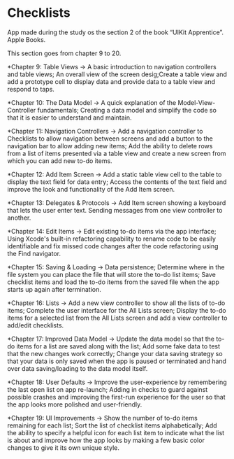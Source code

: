 # Checklists
App made during the study os the section 2 of the book “UIKit Apprentice”. Apple Books.
 
This section goes from chapter 9 to 20.

*Chapter 9: Table Views -> A basic introduction to navigation controllers and table views; An overall view of the screen desig;Create a table view and add a prototype cell to display data and provide data to a table view and respond to taps.

*Chapter 10: The Data Model -> A quick explanation of the Model-View-Controller fundamentals; Creating a data model and simplify the code so that it is easier to understand and maintain.

*Chapter 11: Navigation Controllers -> Add a navigation controller to Checklists to allow navigation between screens and add a button to the navigation bar to allow adding new items; Add the ability to delete rows from a list of items presented via a table view and create a new screen from which you can add new to-do items.

*Chapter 12: Add Item Screen -> Add a static table view cell to the table to display the text field for data entry; Access the contents of the text field and improve the look and functionality of the Add Item screen.

*Chapter 13: Delegates & Protocols -> Add Item screen showing a keyboard that lets the user enter text. Sending messages from one view controller to another.

*Chapter 14: Edit Items -> Edit existing to-do items via the app interface; Using Xcode's built-in refactoring capability to rename code to be easily identifiable and fix missed code changes after the code refactoring using the Find navigator.

*Chapter 15: Saving & Loading -> Data persistence; Determine where in the file system you can place the file that will store the to-do list items; Save checklist items and load the to-do items from the saved file when the app starts up again after termination.

*Chapter 16: Lists -> Add a new view controller to show all the lists of to-do items; Complete the user interface for the All Lists screen; Display the to-do items for a selected list from the All Lists screen and add a view controller to add/edit checklists.

*Chapter 17: Improved Data Model -> Update the data model so that the to-do items for a list are saved along with the list; Add some fake data to test that the new changes work correctly; Change your data saving strategy so that your data is only saved when the app is paused or terminated and hand over data saving/loading to the data model itself.

*Chapter 18: User Defaults -> Improve the user-experience by remembering the last open list on app re-launch; Adding in checks to guard against possible crashes and improving the first-run experience for the user so that the app looks more polished and user-friendly.

*Chapter 19: UI Improvements -> Show the number of to-do items remaining for each list; Sort the list of checklist items alphabetically; Add the ability to specify a helpful icon for each list item to indicate what the list is about and improve how the app looks by making a few basic color changes to give it its own unique style.




